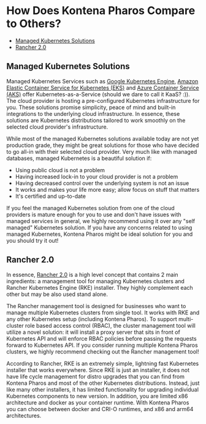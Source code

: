 # How Does Kontena Pharos Compare to Others?

- [Managed Kubernetes Solutions](#managed-kubernetes-solutions)
- [Rancher 2.0](#rancher-2.0)

## Managed Kubernetes Solutions

Managed Kubernetes Services such as [Google Kubernetes Engine](https://cloud.google.com/kubernetes-engine/), [Amazon Elastic Container Service for Kubernetes (EKS)](https://aws.amazon.com/eks/) and [Azure Container Service (AKS)](https://azure.microsoft.com/en-us/services/container-service/) offer Kubernetes-as-a-Service (should we dare to call it KaaS? :)). The cloud provider is hosting a pre-configured Kubernetes infrastructure for you. These solutions promise simplicity, peace of mind and built-in integrations to the underlying cloud infrastructure. In essence, these solutions are Kubernetes distributions tailored to work smoothly on the selected cloud provider's infrastructure.

While most of the managed Kubernetes solutions available today are not yet production grade, they might be great solutions for those who have decided to go all-in with their selected cloud provider. Very much like with managed databases, managed Kubernetes is a beautiful solution if:

* Using public cloud is not a problem
* Having increased lock-in to your cloud provider is not a problem
* Having decreased control over the underlying system is not an issue
* It works and makes your life more easy; allow focus on stuff that matters
* It's certified and up-to-date

If you feel the managed Kubernetes solution from one of the cloud providers is mature enough for you to use and don't have issues with managed services in general, we highly recommend using it over any "self managed" Kubernetes solution. If you have any concerns related to using managed Kubernetes, Kontena Pharos might be ideal solution for you and you should try it out!

## Rancher 2.0

In essence, [Rancher 2.0](https://rancher.com/) is a high level concept that contains 2 main ingredients: a management tool for managing Kubernetes clusters and Rancher Kubernetes Engine (RKE) installer. They highly complement each other but may be also used stand alone.

The Rancher management tool is designed for businesses who want to manage multiple Kubernetes clusters from single tool. It works with RKE and any other Kubernetes setup (including Kontena Pharos). To support multi-cluster role based access control (RBAC), the cluster management tool will utilize a novel solution: it will install a proxy server that sits in front of Kubernetes API and will enforce RBAC policies before passing the requests forward to Kubernetes API. If you consider running multiple Kontena Pharos clusters, we highly recommend checking out the Rancher management tool!

According to Rancher, RKE is an extremely simple, lightning fast Kubernetes installer that works everywhere. Since RKE is just an installer, it does not have life cycle management for distro upgrades that you can find from Kontena Pharos and most of the other Kubernetes distributions. Instead, just like many other installers, it has limited functionality for upgrading individual Kubernetes components to new version. In addition, you are limited x86 architecture and docker as your container runtime. With Kontena Pharos you can choose between docker and CRI-O runtimes, and x86 and arm64 architectures.